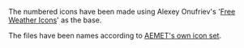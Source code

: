 The numbered icons have been made using Alexey Onufriev's '[Free Weather Icons](https://dribbble.com/shots/3761552-Free-Weather-Icons)' as the base.

The files have been names according to [AEMET's own icon set](http://www.aemet.es/es/eltiempo/prediccion/municipios/ayuda).